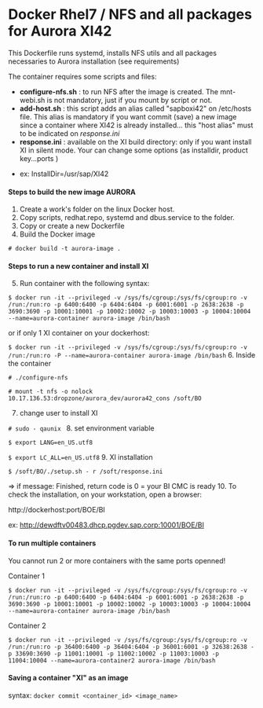 # Docker Rhel7 / NFS and all packages for Aurora XI42

This Dockerfile runs systemd, installs NFS utils and all packages necessaries to Aurora installation (see requirements)

The container requires some scripts and files:
* **configure-nfs.sh** : to run NFS after the image is created.
The mnt-webi.sh is not mandatory, just if you mount by script or not.
* **add-host.sh** : this script adds an alias called "sapboxi42" on /etc/hosts file. This alias is mandatory if you want commit (save) a new image since a container where XI42 is already installed... this "host alias" must to be indicated on *response.ini*
* **response.ini** : available on the XI build directory: only if you want install XI in silent mode. Your can change some options  (as installdir, product key...ports )
 - ex: InstallDir=/usr/sap/XI42

#### Steps to build the new image AURORA
1. Create a work's folder on the linux Docker host.
2. Copy scripts, redhat.repo, systemd and dbus.service to the folder.
3. Copy or create a new Dockerfile
4. Build the Docker image

  `# docker build -t aurora-image . `

#### Steps to run a new container and install XI
5. Run container with the following syntax:

  `$ docker run -it --privileged -v /sys/fs/cgroup:/sys/fs/cgroup:ro -v /run:/run:ro -p 6400:6400 -p 6404:6404 -p 6001:6001 -p 2638:2638 -p 3690:3690 -p 10001:10001 -p 10002:10002 -p 10003:10003 -p 10004:10004 --name=aurora-container aurora-image /bin/bash`

or if only 1 XI container on your dockerhost:

  `$ docker run -it --privileged -v /sys/fs/cgroup:/sys/fs/cgroup:ro -v /run:/run:ro -P --name=aurora-container aurora-image /bin/bash`
6. Inside the container

  `# ./configure-nfs`

  `# mount -t nfs -o nolock 10.17.136.53:dropzone/aurora_dev/aurora42_cons /soft/BO`

7. change user to install XI

  `# sudo - qaunix `
8. set environment variable

  `$ export LANG=en_US.utf8`

  `$ export LC_ALL=en_US.utf8`
9. XI installation

  `$ /soft/BO/./setup.sh - r /soft/response.ini`

  => if message: Finished, return code is 0 = your BI CMC is ready
10. To check the installation, on your workstation, open a browser:

  http://dockerhost:port/BOE/BI

  ex: http://dewdftv00483.dhcp.pgdev.sap.corp:10001/BOE/BI

#### To run multiple containers

You cannot run 2 or more containers with the same ports openned!

Container 1

  `$ docker run -it --privileged -v /sys/fs/cgroup:/sys/fs/cgroup:ro -v /run:/run:ro -p 6400:6400 -p 6404:6404 -p 6001:6001 -p 2638:2638 -p 3690:3690 -p 10001:10001 -p 10002:10002 -p 10003:10003 -p 10004:10004 --name=aurora-container aurora-image /bin/bash`

Container 2

  `$ docker run -it --privileged -v /sys/fs/cgroup:/sys/fs/cgroup:ro -v /run:/run:ro -p 36400:6400 -p 36404:6404 -p 36001:6001 -p 32638:2638 -p 33690:3690 -p 11001:10001 -p 11002:10002 -p 11003:10003 -p 11004:10004 --name=aurora-container2 aurora-image /bin/bash`

#### Saving a container "XI" as an image

syntax:
  `docker commit <container_id> <image_name>`
